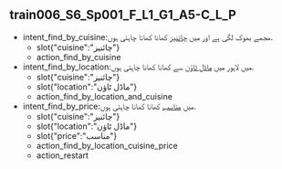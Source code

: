 ## train006_S6_Sp001_F_L1_G1_A5-C_L_P
* intent_find_by_cuisine:مجھے بھوک لگی ہے اور میں [چائنیز](cuisine) کھانا کھانا چاہتی ہوں.
	- slot{"cuisine":"چائنیز"}
	- action_find_by_cuisine
* intent_find_by_location:میں لاہور میں [ماڈل ٹاؤن](location) سے کھانا کھانا چاہتی ہوں.
	- slot{"cuisine":"چائنیز"}
	- slot{"location":"ماڈل ٹاؤن"}
	- action_find_by_location_and_cuisine
* intent_find_by_price:میں [مناسب](price) کھانا کھانا چاہتی ہوں.
	- slot{"cuisine":"چائنیز"}
	- slot{"location":"ماڈل ٹاؤن"}
	- slot{"price":"مناسب"}
	- action_find_by_location_cuisine_price
	- action_restart